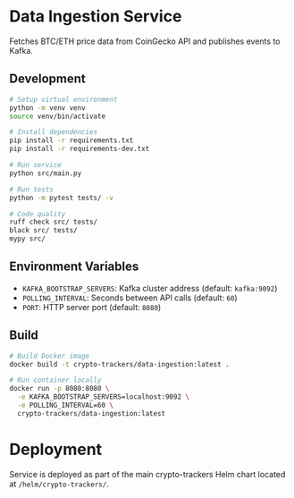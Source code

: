# Data Ingestion Service

Fetches BTC/ETH price data from CoinGecko API and publishes events to Kafka.

## Development

```bash
# Setup virtual environment
python -m venv venv
source venv/bin/activate

# Install dependencies
pip install -r requirements.txt
pip install -r requirements-dev.txt

# Run service
python src/main.py

# Run tests
python -m pytest tests/ -v

# Code quality
ruff check src/ tests/
black src/ tests/
mypy src/
```

## Environment Variables

- `KAFKA_BOOTSTRAP_SERVERS`: Kafka cluster address (default: `kafka:9092`)
- `POLLING_INTERVAL`: Seconds between API calls (default: `60`)
- `PORT`: HTTP server port (default: `8080`)

## Build

```bash
# Build Docker image
docker build -t crypto-trackers/data-ingestion:latest .

# Run container locally
docker run -p 8080:8080 \
  -e KAFKA_BOOTSTRAP_SERVERS=localhost:9092 \
  -e POLLING_INTERVAL=60 \
  crypto-trackers/data-ingestion:latest
```

# Deployment

Service is deployed as part of the main crypto-trackers Helm chart located at `/helm/crypto-trackers/`.